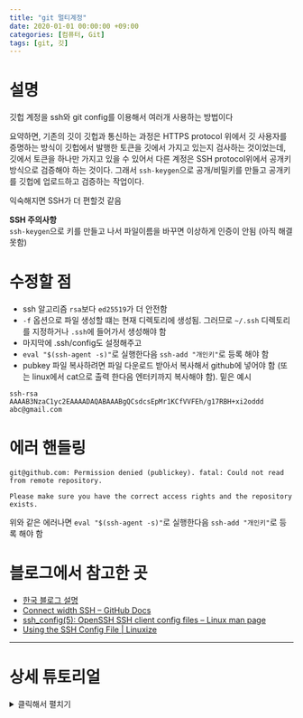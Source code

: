 ```yaml
---
title: "git 멀티계정"
date: 2020-01-01 00:00:00 +09:00
categories: [컴퓨터, Git]
tags: [git, 깃]
---
```


# 설명
깃헙 계정을 ssh와 git config를 이용해서 여러개 사용하는 방법이다

요약하면, 기존의 깃이 깃헙과 통신하는 과정은 HTTPS protocol 위에서 깃 사용자를 증명하는 방식이 깃헙에서 발행한 토큰을 깃에서 가지고 있는지 검사하는 것이었는데, 깃에서 토큰을 하나만 가지고 있을 수 있어서 다른 계정은 SSH protocol위에서 공개키 방식으로 검증해야 하는 것이다. 그래서 `ssh-keygen`으로 공개/비밀키를 만들고 공개키를 깃헙에 업로드하고 검증하는 작업이다.

익숙해지면 SSH가 더 편할것 같음

**SSH 주의사항**  
`ssh-keygen`으로 키를 만들고 나서 파일이름을 바꾸면 이상하게 인증이 안됨 (아직 해결 못함)

# 수정할 점
- ssh 알고리즘 `rsa`보다 `ed25519`가 더 안전함
- `-f` 옵션으로 파일 생성할 떄는 현재 디렉토리에 생성됨. 그러므로 `~/.ssh` 디렉토리를 지정하거나 `.ssh`에 들어가서 생성해야 함
- 마지막에 .ssh/config도 설정해주고
- `eval "$(ssh-agent -s)"`로 실행한다음 `ssh-add "개인키"`로 등록 해야 함
- pubkey 파일 복사하려면 파일 다운로드 받아서 복사해서 github에 넣어야 함 (또는 linux에서 cat으로 출력 한다음 엔터키까지 복사해야 함). 밑은 예시
```
ssh-rsa AAAAB3NzaC1yc2EAAAADAQABAAABgQCsdcsEpMr1KCfVVFEh/g17RBH+xi2oddd abc@gmail.com
```

# 에러 핸들링
```
git@github.com: Permission denied (publickey). fatal: Could not read from remote repository.

Please make sure you have the correct access rights and the repository exists.
```
위와 같은 에러나면 `eval "$(ssh-agent -s)"`로 실행한다음 `ssh-add "개인키"`로 등록 해야 함



# 블로그에서 참고한 곳
- [한국 블로그 설명](https://usingu.co.kr/frontend/git/%ED%95%9C-%EC%BB%B4%ED%93%A8%ED%84%B0%EC%97%90%EC%84%9C-github-%EA%B3%84%EC%A0%95-%EC%97%AC%EB%9F%AC%EA%B0%9C-%EC%82%AC%EC%9A%A9%ED%95%98%EA%B8%B0/)
- [Connect width SSH – GitHub Docs](https://docs.github.com/en/authentication/connecting-to-github-with-ssh)
- [ssh_config(5): OpenSSH SSH client config files – Linux man page](https://linux.die.net/man/5/ssh_config)
- [Using the SSH Config File | Linuxize](https://linuxize.com/post/using-the-ssh-config-file/)

---

# 상세 튜토리얼
<details>
  <summary>클릭해서 펼치기</summary>

# How To Work With Multiple Github Accounts on a single Machine

Let suppose I have two github accounts, **https:/<span></span>/github.com<span></span>/rahul-office** and **https:/<span></span>/github.com<span></span>/rahul-personal**. Now i want to setup my mac to easily talk to both the github accounts.

> NOTE: This logic can be extended to more than two accounts also. :)

The setup can be done in 5 easy steps:
## Steps:
- [Step 1](#step-1) : Create SSH keys for all accounts
- [Step 2](#step-2) : Add SSH keys to SSH Agent
- [Step 3](#step-3) : Add SSH public key to the Github
- [Step 4](#step-4) : Create a Config File and Make Host Entries
- [Step 5](#step-5) : Cloning GitHub repositories using different accounts

<br>

## Step 1
### Create SSH keys for all accounts
First make sure your current directory is your **.ssh** folder. (윈도우에선 Users/<나>/.ssh 에 있음)
```sh
     $ cd ~/.ssh
```
Syntax for generating unique ssh key for ann account is:
```sh
     ssh-keygen -t rsa -C "your-email-address" -f "github-username"
```
here,

**-C** stands for comment to help identify your ssh key

**-f** stands for the file name where your ssh key get saved


#### Now generating SSH keys for my two accounts
```sh
     ssh-keygen -t rsa -C "my_office_email@gmail.com" -f "github-rahul-office"
     ssh-keygen -t rsa -C "my_personal_email@gmail.com" -f "github-rahul-personal"
```

Notice here **rahul-office** and **rahul-work** are the username of my github accounts corresponding to **my_office_email<span></span>@gmail.com** and **my_personal_email<span></span>@gmail.com** email ids respectively.

After entering the command the terminal will ask for passphrase, leave it empty and proceed.

![Passphrase Image](https://raw.githubusercontent.com/rahularity/github-essentials/bc3dafc37b36f5fb4ebcffcba63a7689a36fc7ff/screenshots/passphrase.png)

> Now after adding keys , in your .ssh folder, a public key and a private will get generated.

>The public key will have an extention __.pub__ and private key will be there without any extention both having same name which you have passed after __-f__ option in the above command. (in my case __github-rahul-office__ and __github-rahu-personal__)

![Added Key Image](https://raw.githubusercontent.com/rahularity/github-essentials/master/screenshots/ssh_keys_added.png)

<br>

## Step 2
### Add SSH keys to SSH Agent
Now we have the keys but it cannot be used until we add them to the SSH Agent.
```sh
     ssh-add -K ~/.ssh/github-rahul-office
     ssh-add -K ~/.ssh/github-rahul-personal
```

You can read more about adding keys to SSH Agent [here.](https://help.github.com/en/github/authenticating-to-github/generating-a-new-ssh-key-and-adding-it-to-the-ssh-agent)

<br>

## Step 3
### Add SSH public key to the Github
For the next step we need to add our public key (that we have generated in our previous step) and add it to corresponding github accounts.

For doing this we need to:

__1. Copy the public key__

     We can copy the public key either by opening the github-rahul-office.pub file in vim and then copying the content of it.
```sh
     vim ~/.ssh/github-rahul-office.pub
     vim ~/.ssh/github-rahul-personal.pub
```

<p align="center">OR

We can directly copy the content of the public key file in the clipboard.

```sh
     pbcopy < ~/.ssh/github-rahul-office.pub
     pbcopy < ~/.ssh/github-rahul-personal.pub
```   


__2. Paste the public key on Github__

* Sign in to Github Account
* Goto **Settings** > **SSH and GPG keys** > **New SSH Key**
* Paste your copied public key and give it a Title of your choice.

___OR___

* Sign in to Github 
* Paste this link in your browser (https://github.com/settings/keys) or click [here](https://github.com/settings/keys)
* Click on **New SSH Key** and paste your copied key.

<br>

## Step 4
### Create a Config File and Make Host Entries

The **~/.ssh/config** file allows us specify many config options for SSH.

If **config** file not already exists then create one (make sure you are in **~/.ssh** directory)

```sh
     touch config
```

The commands below opens config in your default editor....Likely TextEdit, VS Code.
```sh
     open config
```
Now we need to add these lines to the file, each block corresponding to each account we created earlier.
```config
     #rahul-office account
     Host github.com-rahul-office
          HostName github.com
          User git
          IdentityFile ~/.ssh/github-rahul-office

     #rahul-personal account
     Host github.com-rahul-personal
          HostName github.com
          User git
          IdentityFile ~/.ssh/github-rahul-personal
```

<br>

## Step 5
### Cloning GitHub repositories using different accounts
(만약 clone이 필요없고 push부터 필요하면 여기는 필요없는 과정)

So we are done with our setups and now its time to see it in action. We will clone a repository using one of the account we have added.

Make a new project folder where you want to clone your repository and go to that directory from your terminal.

For Example:
I am making a repository on my personal github account and naming it **TestRepo**
Now for cloning the repo use the below command:
 ```git
     git clone git@github.com-{your-username}:{owner-user-name}/{the-repo-name}.git

     [e.g.] git clone git@github.com-rahul-personal:rahul-personal/TestRepo.git
 ```

 <br>

 ## Finally
 **알아둬야 할 사전 지식**
```
git config는 local과 global로 나뉨
local은 현재 폴더의 .git에 저장되고 global은 현재 폴더의 .git에 따로 명시 안할경우 사용되는 계정이다

- local 확인법: git config user.name|user.email|user.password
- global 확인법: git --global config user.name|user.email|user.password

(변경은 뒤에 "<content>" 로 넣으면 됨)

그래서 현재 작업한 결과들을 commit할 때 기준이 되는 user를 설정하는 작업이다 (local이 있으면 우선순위 높음)

그리고 아래 설명들은 2개의 계정을 따로 설정하는 법을 알려주는거라서 1개씩(위애꺼)만 하면 됨
```

From now on, to ensure that our commits and pushes from each repository on the system uses the correct GitHub user — we will have to configure **user.email** and **user.name** in every repository freshly cloned or existing before.

To do this use the following commands.

```git
     git config user.email "my_office_email@gmail.com"
     git config user.name "Rahul Pandey"
     
     git config user.email "my-personal-email@gmail.com"
     git config user.name "Rahul Pandey"
```
Pick the correct pair for your repository accordingly.


To push or pull to the correct account we need to add the remote origin to the project
```git
     git remote add origin git@github.com-rahul-personal:rahul-personal/<repo>.git
     
     git remote add origin git@github.com-rahul-office:rahul-office//<repo>.git
```
`만약 원래 origin이 있다면 remove하고 다시 추가`
`원래 <repo>.git을 안붙였는데 붙여야 됬었음`

Now you can use:
```git
     git push
     
     git pull
```
</details>